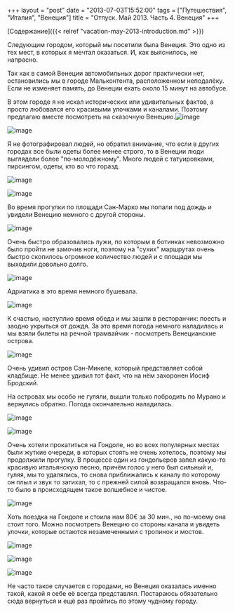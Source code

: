 +++
layout = "post"
date = "2013-07-03T15:52:00"
tags = ["Путешествия", "Италия", "Венеция"]
title = "Отпуск. Май 2013. Часть 4. Венеция"
+++

[Содержание]({{< relref "vacation-may-2013-introduction.md" >}})

Следующим городом, который мы посетили была Венеция. Это одно из тех мест, в которых я мечтал оказаться. И, как выяснилось, не напрасно.

Так как в самой Венеции автомобильных дорог практически нет, остановились мы в городе Мальконтента, расположенном неподалёку. Если не изменяет память, до Венеции ехать около 15 минут на автобусе.

В этом городе я не искал исторических или удивительных фактов, а просто любовался его красивыми улочками и каналами. Поэтому предлагаю вместе посмотреть на сказочную Венецию.![image](/images/f553c1a6eb11d9647dc26813daffe49b043df763444debc8852f4f0cb6219041.jpg)

![image](/images/ed6b35248bb2234f7b1073addadf46bda97ac41622db11b0132842c0f9712c8f.jpg)

Я не фотографировал людей, но обратил внимание, что если в других городах все были одеты более менее строго, то в Венеции люди выглядели более "по-молодёжному". Много людей с татуировками, пирсингом, одеты, кто во что горазд.

![image](/images/f25ddfe3a754a006b192f5084719a1d771dbef4ebc2adfbbbf1ae3737a6ab597.jpg)

![image](/images/312090ab02d1f59909b63e328255ef97f79dde2e340614e2d1b84a6e66800c66.jpg)

Во время прогулки по площади Сан-Марко мы попали под дождь и увидели Венецию немного с другой стороны.

![image](/images/28a859f24d1207e8d318a17ce4d8d8996bfffdacbb5569afd022872600fcc265.jpg)

Очень быстро образовались лужи, по которым в ботинках невозможно было пройти не замочив ноги, поэтому на "сухих" маршрутах очень быстро скопилось огромное количество людей и с площади мы выходили довольно долго.

![image](/images/74454b5c6f2286212b508abeb7e8427f6fc208ff81a220d6d2e8020220493a2c.jpg)

Адриатика в это время немного бушевала.

![image](/images/e5ff90524838ab0cd9641e6fe216350364f877fd458ad9e39888be371544227d.jpg)

К счастью, наступлио время обеда и мы зашли в ресторанчик: поесть и заодно укрыться от дождя. За это время погода немного наладилась и мы взяли билеты на речной трамвайчик - посмотреть Венецианские острова. 

![image](/images/71a6b6ce797e594ff7a28c820cac324558350af2a3bd33c3c2e86dfa6a7e7ea0.jpg)

Очень удивил остров Сан-Микеле, который представляет собой кладбище. Не менее удивил тот факт, что на нём захоронен Иосиф Бродский.  


На островах мы особо не гуляли, вышли только побродить по Мурано и вернулись обратно. Погода окончательно наладилась.

![image](/images/aa9bc11b005b9b2a1ed33009f557700c2009c710e397dfec364d09a566902733.jpg)

![image](/images/128306186c20a1fd90fd1244668b9b40c5c5bb163bfb368f058a144815d83c27.jpg)

Очень хотели прокатиться на Гондоле, но во всех популярных местах были жуткие очереди, в которых стоять не очень хотелось, поэтому мы продолжили прогулку. В процессе один из гондольеров запел какую-то красивую итальянскую песню, причём голос у него был сильный и, гуляя, мы то удалялись, то снова приближались к каналу по которому он плыл и звук то затихал, то с прежней силой возвращался вновь. Что-то было в происходящем такое волшебное и чистое.

![image](/images/1e555be40aec1374399ea6b68812600f440d94b812263f822f8a52947712033c.jpg)

Хоть поездка на Гондоле и стоила нам 80€ за 30 мин., но по-моему она стоит того. Можно посмотреть Венецию со стороны канала и увидеть улочки, которые остаются незамеченными с тропинок и мостов.

![image](/images/12cc3e3af331c58519a8562913eb412b470df884557a6a8778a284eb41f56fbb.jpg)

![image](/images/2dffa8df90cc57bc54e39cfc073e86836133479c0179ac71bada186f5f1e1873.jpg)

![image](/images/3ff24397ecff54e4899cb26e79f7c03daac4642bf70f2864ce4ed87a51e0b277.jpg)

Не часто такое случается с городами, но Венеция оказалась именно такой, какой я себе её всегда представлял. Постараюсь обязательно сюда вернуться и ещё раз пройтись по этому чудному городу.